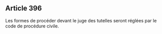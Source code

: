 Article 396
----
Les formes de procéder devant le juge des tutelles seront réglées par le code de
procédure civile.
